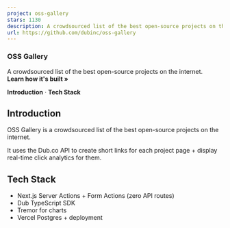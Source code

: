 ```yaml
---
project: oss-gallery
stars: 1130
description: A crowdsourced list of the best open-source projects on the internet. Built with the Dub TypeScript SDK.
url: https://github.com/dubinc/oss-gallery
---
```


### OSS Gallery

A crowdsourced list of the best open-source projects on the internet.  
**Learn how it's built »**  
  
**Introduction** · **Tech Stack**

  

Introduction
------------

OSS Gallery is a crowdsourced list of the best open-source projects on the internet.

It uses the Dub.co API to create short links for each project page + display real-time click analytics for them.

Tech Stack
----------

-   Next.js Server Actions + Form Actions (zero API routes)
-   Dub TypeScript SDK
-   Tremor for charts
-   Vercel Postgres + deployment
